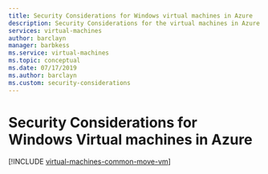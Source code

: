 ```yaml
---
title: Security Considerations for Windows virtual machines in Azure
description: Security Considerations for the virtual machines in Azure. Implementing these considerations will help you fulfill your security obligations as described in our shared responsibility model and will improve the overall security for your deployments
services: virtual-machines
author: barclayn
manager: barbkess
ms.service: virtual-machines
ms.topic: conceptual
ms.date: 07/17/2019
ms.author: barclayn
ms.custom: security-considerations
---
```


# Security Considerations for Windows Virtual machines in Azure


[!INCLUDE [virtual-machines-common-move-vm](../../../includes/virtual-machines-security-considerations.md)]
